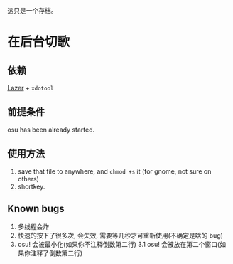 这只是一个存档。

# 在后台切歌

## 依赖
[Lazer](https://github.com/ppy/osu/) + `xdotool`

## 前提条件
osu has been already started.

## 使用方法
1. save that file to anywhere, and `chmod +s` it (for gnome, not sure on others)
2. shortkey.

## Known bugs
1. 多线程会炸
2. 快速的按下了很多次, 会失效, 需要等几秒才可重新使用(不确定是啥的 bug)
3. osu! 会被最小化(如果你不注释倒数第二行)
3.1 osu! 会被放在第二个窗口(如果你注释了倒数第二行)
